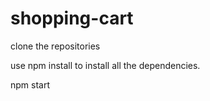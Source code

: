 # shopping-cart

clone the repositories

use npm install to install all the dependencies.

npm start 
